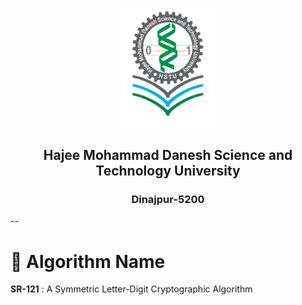 <p align="center">
  <img src="./hstuLogo.png" alt="HSTU Logo" width="150">
</p>

<h2 align="center"><strong>Hajee Mohammad Danesh Science and Technology University</strong></h2>
<h3 align="center">Dinajpur-5200</h3>

--

# 🔐 Algorithm Name

**SR-121** : A Symmetric Letter-Digit Cryptographic Algorithm

